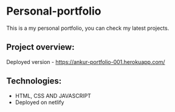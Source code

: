 # Personal-portfolio
This is a my personal portfolio, you can check my latest projects.

## Project overview:
Deployed version - https://ankur-portfolio-001.herokuapp.com/

## Technologies:
* HTML, CSS AND JAVASCRIPT
* Deployed on netlify





